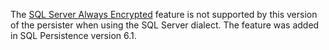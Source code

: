 The [SQL Server Always Encrypted](https://docs.microsoft.com/en-us/sql/relational-databases/security/encryption/always-encrypted-database-engine) feature is not supported by this version of the persister when using the SQL Server dialect. The feature was added in SQL Persistence version 6.1.